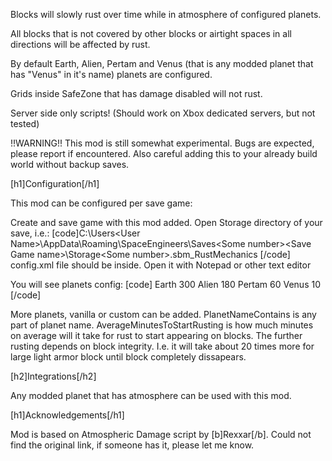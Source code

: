 Blocks will slowly rust over time while in atmosphere of configured planets.

All blocks that is not covered by other blocks or airtight spaces in all directions will be affected by rust.

By default Earth, Alien, Pertam and Venus (that is any modded planet that has "Venus" in it's name) planets are configured.

Grids inside SafeZone that has damage disabled will not rust.

Server side only scripts! (Should work on Xbox dedicated servers, but not tested)

!!WARNING!! This mod is still somewhat experimental. Bugs are expected, please report if encountered. Also careful adding this to your already build world without backup saves.


[h1]Configuration[/h1]

This mod can be configured per save game:

Create and save game with this mod added.
Open Storage directory of your save, i.e.: 
[code]C:\Users\<User Name>\AppData\Roaming\SpaceEngineers\Saves\<Some number>\<Save Game name>\Storage\<Some number>.sbm_RustMechanics
[/code]
config.xml file should be inside.
Open it with Notepad or other text editor

You will see planets config:
[code]  <planets>
    <Planet>
      <PlanetNameContains>Earth</PlanetNameContains>
      <AverageMinutesToStartRusting>300</AverageMinutesToStartRusting>
    </Planet>
    <Planet>
      <PlanetNameContains>Alien</PlanetNameContains>
      <AverageMinutesToStartRusting>180</AverageMinutesToStartRusting>
    </Planet>
    <Planet>
      <PlanetNameContains>Pertam</PlanetNameContains>
      <AverageMinutesToStartRusting>60</AverageMinutesToStartRusting>
    </Planet>
    <Planet>
      <PlanetNameContains>Venus</PlanetNameContains>
      <AverageMinutesToStartRusting>10</AverageMinutesToStartRusting>
    </Planet>
  </planets>
[/code]

More planets, vanilla or custom can be added. PlanetNameContains is any part of planet name. AverageMinutesToStartRusting is how much minutes on average will it take for rust to start appearing on blocks. The further rusting depends on block integrity. I.e. it will take about 20 times more for large light armor block until block completely dissapears.


[h2]Integrations[/h2]

Any modded planet that has atmosphere can be used with this mod.


[h1]Acknowledgements[/h1]

Mod is based on Atmospheric Damage script by [b]Rexxar[/b]. Could not find the original link, if someone has it, please let me know.